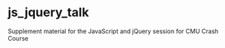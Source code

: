 js_jquery_talk
==============

Supplement material for the JavaScript and jQuery session for CMU Crash Course
